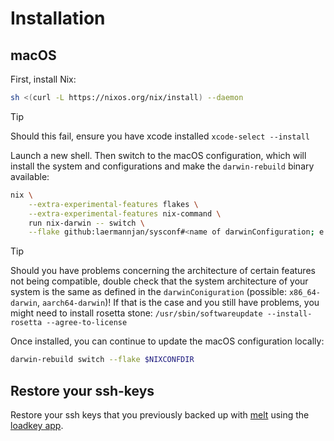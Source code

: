 # Installation

## macOS

First, install Nix:

```bash
sh <(curl -L https://nixos.org/nix/install) --daemon
```

> [!TIP]
> Should this fail, ensure you have xcode installed `xcode-select --install`

Launch a new shell. Then switch to the macOS configuration, which will install the system and configurations and make the
`darwin-rebuild` binary available:

```bash
nix \
    --extra-experimental-features flakes \
    --extra-experimental-features nix-command \
    run nix-darwin -- switch \
    --flake github:laermannjan/sysconf#<name of darwinConfiguration; e.g. `work`>
```

> [!TIP]
>
> Should you have problems concerning the architecture of certain features not being compatible, double check that the system
> architecture of your system is the same as defined in the `darwinConiguration` (possible: `x86_64-darwin`, `aarch64-darwin`)!
> If that is the case and you still have problems, you might need to install rosetta stone:
> `/usr/sbin/softwareupdate --install-rosetta --agree-to-license`

Once installed, you can continue to update the macOS configuration locally:

```bash
darwin-rebuild switch --flake $NIXCONFDIR
```
## Restore your ssh-keys
Restore your ssh keys that you previously backed up with [melt](https://github.com/charmbracelet/melt) using the [loadkey app](../apps/loadkey.nix).
